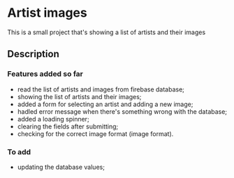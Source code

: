 # Artist images

This is a small project that's showing a list of artists and their images

## Description

### Features added so far

- read the list of artists and images from firebase database;
- showing the list of artists and their images;
- added a form for selecting an artist and adding a new image;
- hadled error message when there's something wrong with the database;
- added a loading spinner;
- clearing the fields after submitting;
- checking for the correct image format (image format).

### To add

- updating the database values;
